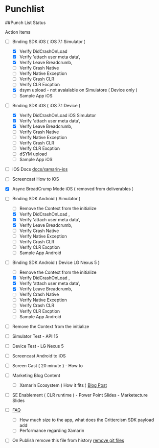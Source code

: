 Punchlist
===


##Punch List Status

Action Items



- [ ] Binding SDK iOS ( iOS 7.1 Simulator  )
	- [x] Verify DidCrashOnLoad
	- [x] Verify 'attach user meta data',
	- [x] Verify Leave Breadcrumb, 
	- [ ] Verify Crash Native
	- [ ] Verify Native Exception
	- [ ] Verify Crash CLR
	- [ ] Verify CLR Excption
	- [x] dsym upload - not avaialable on Simulatore ( Device only )
	- [ ] Sample App iOS
- [ ] Binding SDK iOS ( iOS 7.1 Device )
	- [x] Verify DidCrashOnLoad iOS Simulator 
	- [x] Verify 'attach user meta data',
	- [x] Verify Leave Breadcrumb, 
	- [ ] Verify Crash Native
	- [ ] Verify Native Exception
	- [ ] Verify Crash CLR
	- [ ] Verify CLR Excption
	- [ ] dSYM upload
	- [ ] Sample App iOS
- [ ] iOS Docs [docs/xamarin-ios](/docs/xamarin-ios.rst)
- [ ] Screencast How to iOS
- [x] Async BreadCrump Mode iOS ( removed from deliverables )

- [ ] Binding SDK Android ( Simulator )
	- [ ] Remove the Context from the initialize
	- [x] Verify DidCrashOnLoad , 
	- [x] Verify 'attach user meta data',
	- [x] Verify Leave Breadcrumb, 
	- [ ] Verify Crash Native
	- [ ] Verify Native Exception
	- [ ] Verify Crash CLR
	- [ ] Verify CLR Excption
	- [ ] Sample App Android	
- [ ] Binding SDK Android ( Device LG Nexus 5 )
	- [ ] Remove the Context from the initialize
	- [x] Verify DidCrashOnLoad , 
	- [x] Verify 'attach user meta data',
	- [x] Verify Leave Breadcrumb, 
	- [ ] Verify Crash Native
	- [ ] Verify Native Exception
	- [ ] Verify Crash CLR
	- [ ] Verify CLR Excption
	- [ ] Sample App Android	
- [ ] Remove the Context from the initialize
- [ ] Simulator Test -  API 15
- [ ] Device Test - LG Nexus 5 
- [ ] Screencast Android to iOS

- [ ] Screen Cast ( 20 minute ) - How to 
- [ ] Marketing Blog Content
	- [ ] Xamarin Ecosystem ( How it fits ) [Blog Post](Blog.md)
- [ ] SE Enablement ( CLR runtime ) - Power Point Slides - Marketecture Slides [](http://example.com/)
- [ ] [FAQ](/FAQ.md) 
	 - [ ] How much size to the app, what does the Crittercism SDK payload add
	 - [ ] Performance regarding Xamarin

- [ ] On Publish remove this file from history [remove git files ](http://stackoverflow.com/questions/11451535/gitignore-not-working)



